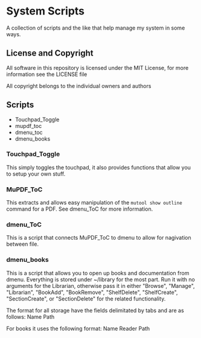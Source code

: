 # System Scripts
  A collection of scripts and the like that help manage my system in some ways.

## License and Copyright
  All software in this repository is licensed under the MIT License, for more information see the LICENSE file

  All copyright belongs to the individual owners and authors
## Scripts
- Touchpad_Toggle
- mupdf_toc
- dmenu_toc
- dmenu_books

### Touchpad_Toggle
  This simply toggles the touchpad, it also provides functions that allow you to setup your own stuff.

### MuPDF_ToC   
  This extracts and allows easy manipulation of the `mutool show outline` command for a PDF. See dmenu_ToC
for more information.

### dmenu_ToC
  This is a script that connects MuPDF_ToC to dmenu to allow for nagivation between file.

### dmenu_books
   This is a script that allows you to open up books and documentation from dmenu.
Everything is stored under ~/library for the most part. Run it with no arguments for the Librarian,
otherwise pass it in either "Browse", "Manage", "Librarian", "BookAdd", "BookRemove", "ShelfDelete", 
"ShelfCreate", "SectionCreate", or "SectionDelete" for the related functionality.

The format for all storage have the fields delimitated by tabs and are as follows:
Name    Path

For books it uses the following format:
Name    Reader    Path
